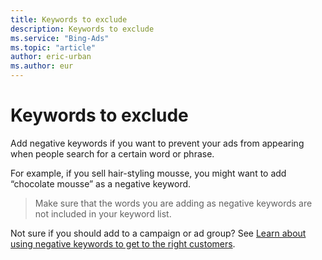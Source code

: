 ```yaml
---
title: Keywords to exclude
description: Keywords to exclude
ms.service: "Bing-Ads"
ms.topic: "article"
author: eric-urban
ms.author: eur
---
```


# Keywords to exclude

Add negative keywords if you want to prevent your ads from appearing when people search for a certain word or phrase.

For example, if you sell hair-styling mousse, you might want to add “chocolate mousse” as a negative keyword.

> Make sure that the words you are adding as negative keywords are not included in your keyword list.

Not sure if you should add to a campaign or ad group? See [Learn about using negative keywords to get to the right customers](../hlp_BA_CONC_AboutNegativeKeywords.md).


